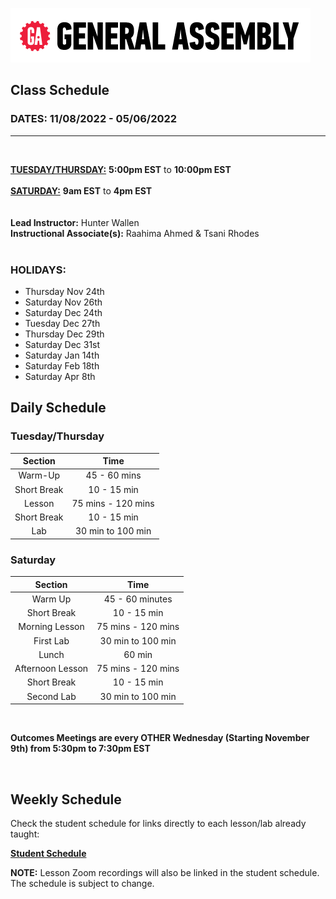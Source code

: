 [![General Assembly Logo](/ga_cog.png)](https://generalassemb.ly)

## Class Schedule
### DATES: 11/08/2022 - 05/06/2022
<hr />
<br/>

**<ins>TUESDAY/THURSDAY:</ins>** **5:00pm EST** to **10:00pm EST**   
<br/>
**<ins>SATURDAY:</ins>** **9am EST** to **4pm EST**  
<br/>
<br/>
**Lead Instructor:** Hunter Wallen
<br/>
**Instructional Associate(s):** Raahima Ahmed & Tsani Rhodes
<br/>
<br/>

### HOLIDAYS: 
- Thursday Nov 24th
- Saturday Nov 26th 
- Saturday Dec 24th
- Tuesday Dec 27th
- Thursday Dec 29th
- Saturday Dec 31st
- Saturday Jan 14th
- Saturday Feb 18th
- Saturday Apr 8th


## Daily Schedule
### Tuesday/Thursday
| Section | Time |
|:--:|:---------:|
| Warm-Up | 45 - 60 mins |
| Short Break | 10 - 15 min |
| Lesson | 75 mins - 120 mins |
| Short Break | 10 - 15 min |
| Lab | 30 min to 100 min |

### Saturday
| Section | Time |
|:--:|:---------:|
| Warm Up | 45 - 60 minutes |
| Short Break | 10 - 15 min |
| Morning Lesson | 75 mins - 120 mins |
| First Lab | 30 min to 100 min |
| Lunch | 60 min |
| Afternoon Lesson | 75 mins - 120 mins |
| Short Break | 10 - 15 min |
| Second Lab | 30 min to 100 min |

<br/>

**Outcomes Meetings are every OTHER Wednesday (Starting November 9th) from 5:30pm to 7:30pm EST**

<br/>


## Weekly Schedule
Check the student schedule for links directly to each lesson/lab already taught:

**[Student Schedule](https://docs.google.com/spreadsheets/d/1rmAdMV7ycTN-GfxPeiPlVGP6_ojLGwI-VbfQFQ2Ee4Q/edit#gid=922848272)**

**NOTE:** Lesson Zoom recordings will also be linked in the student schedule. The schedule is subject to change.
